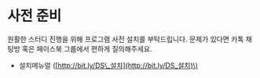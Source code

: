 # 사전 준비

원활한 스터디 진행을 위해 프로그램 사전 설치를 부탁드립니다. 문제가 있다면 카톡 채팅방 혹은 페이스북 그룹에서 편하게 질의해주세요.

* 설치메뉴얼 \([http://bit.ly/DS\_설치](http://bit.ly/DS_설치)\)

